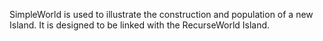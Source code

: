 SimpleWorld is used to illustrate the construction and population of a new Island. It is designed to be linked with the RecurseWorld Island.